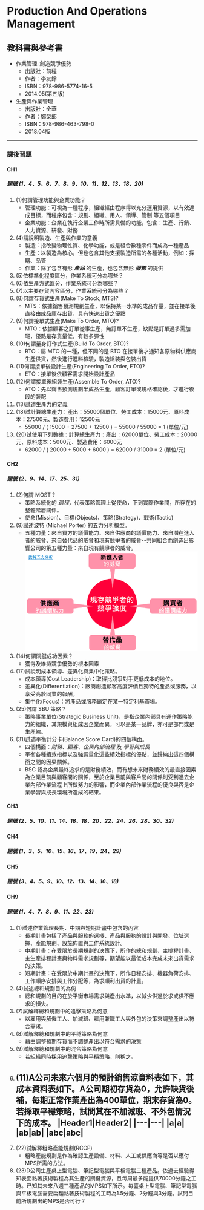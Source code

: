 # Production And Operations Management

## 教科書與參考書
- 作業管理-創造競爭優勢
    - 出版社：前程
    - 作者：李友錚
    - ISBN：978-986-5774-16-5
    - 2014.05(第五版)
- 生產與作業管理
    - 出版社：全華
    - 作者：鄭榮郎
    - ISBN：978-986-463-798-0
    - 2018.04版
-----
### 課後習題
#### CH1
##### 題號 (1、4、5、6、7、8、9、10、11、12、13、18、20)
1. (1)何謂管理功能與企業功能？
    - 管理功能：可視為一種程序，組織經由程序得以充分運用資源，以有效達成目標，而程序包含：規劃、組織、用人、領導、管制 等五個項目
    - 企業功能：企業在執行企業工作時所需具備的功能，包含：生產、行銷、人力資源、研發、財務
2. (4)請說明製造、生產與作業的意義
    - 製造：指改變物理性質、化學功能，或是組合數種零件而成為一種產品
    - 生產：以製造為核心，但也包含其他支援製造所需的各種活動，例如：採購、品管
    - 作業：除了包含有形 **_產品_** 的生產，也包含無形 **_服務_** 的提供
3. (5)依標準化程度區分，作業系統可分為哪些？
4. (6)依生產方式區分，作業系統可分為哪些？
5. (7)以主要存貨內容區分，作業系統可分為哪些？
6. (8)何謂存貨式生產(Make To Stock, MTS)?
    - MTS：依據銷售預測規劃生產，以保持某一水準的成品存量，並在接單後直接由成品庫存出貨，具有快速出貨之優點
7. (9)何謂接單式生產(Make To Order, MTO)?
    - MTO：依據顧客之訂單從事生產，無訂單不生產，缺點是訂單過多需加班，優點是存貨量低，有較多彈性
8. (10)何謂量身訂作式生產(Build To Order, BTO)?
    - BTO：屬 MTO 的一種，但不同的是 BTO 在接單後才通知各原物料供應商生產供貨，然後進行進料檢驗，製造組裝與包裝出貨
9. (11)何謂接單後設計生產(Engineering To Order, ETO)?
    - ETO：接單後依顧客需求開始設計產品
10. (12)何謂接單後組裝生產(Assemble To Order, ATO)?
    - ATO：先以銷售預測規劃半成品生產，顧客訂單或規格確認後，才進行後段的裝配
11. (13)試述生產力的定義
12. (18)試計算總生產力：產出：55000個單位、勞工成本：15000元、原料成本：27500元、製造費用：12500元
    - 55000 / ( 15000 + 27500 + 12500 ) = 55000 / 55000 = 1 (單位/元)
13. (20)試使用下列數據：計算總生產力：產出：62000單位、勞工成本：20000元、原料成本：5000元、製造費用：6000元
    - 62000 / ( 20000 + 5000 + 6000 ) = 62000 / 31000 = 2 (單位/元)
#### CH2 
##### 題號 (2、9、14、17、25、31)
1. (2)何謂 MOST ?
    - 策略系統化的 _過程_，代表策略管理上從使命，下到實際作業間，所存在的整體階層關係。 
    - 使命(Mission)、目標(Objects)、策略(Strategy)、戰術(Tactic)
2. (9)試述波特 (Michael Porter) 的五力分析模型。
    - 五種力量：來自買方的議價能力、來自供應商的議價能力、來自潛在進入者的威脅、來自替代品的威脅和現有競爭者的威脅--共同組合而創造出影響公司的第五種力量：來自現有競爭者的威脅。
    ![44](https://raw.githubusercontent.com/jason19970210/MarkdownPhotos/master/44.png)
3. (14)何謂關鍵成功因素？
    - 獲得及維持競爭優勢的根本因素
4. (17)試說明成本領導、差異化與集中化策略。
    - 成本領導(Cost Leadership)：取得比競爭對手更低成本的地位。
    - 差異化(Differentiation)：廠商創造顧客高度評價且獨特的產品或服務，以享受高於同業的報酬。
    - 集中化(Focus)：將產品或服務鎖定在某一特定利基市場。
5. (25)何謂 SBU 策略？
    - 策略事業單位(Strategic Business Unit)，是指企業內部具有運作策略能力的組織，其規模與組成因企業而異，可以是某一品牌，亦可是部門或是生產線。
6. (31)試述平衡計分卡(Balance Score Card)的四個構面。
    - 四個構面：_財務_、_顧客_、_企業內部流程_ 及 _學習與成長_
    - 平衡各種績效指標以及強調量化這些績效指標的優點，並歸納出這四個構面之間的因果關係。
    - BSC 認為企業最終追求的是財務績效，而有想未來財務績效的最直接因素為企業目前與顧客間的關係，至於企業目前與客戶間的關係則受到過去企業內部作業流程上所做努力的影響，而企業內部作業流程的優良與否是企業學習與成長環境所造成的結果。
#### CH3
##### 題號 (2、5、10、11、14、16、18、20、22、24、26、28、30、32)
#### CH4
##### 題號 (1、3、5、10、15、16、17、19、24、29)
#### CH5
##### 題號 (3、4、5、9、10、12、13、14、16、18)
#### CH9
##### 題號 (1、4、7、8、9、11、22、23)
1. (1)試述作業管理長期、中期與短期計畫中包含的內容
    - 長期計畫包括了產品與服務的選擇、產品與服務的設計與開發、位址選擇、產能規劃、設施佈置與工作系統設計。
    - 中期計畫：在受限於長期規劃的決策下，所作的總和規劃、主排程計畫、主生產排程計畫與物料需求規劃等，期望能以最低成本完成未來出貨需求的決策。
    - 短期計畫：在受限於中期計畫的決策下，所作日程安排、機器負荷安排、工作順序安排與工作分配等，為求順利出貨的計畫。
2. (4)試述總和規劃目的為何
    - 總和規劃的目的在於平衡市場需求與產出水準，以減少供過於求或供不應求的損失。
3. (7)試解釋總和規劃中的追擊策略為何意
    - 以雇用與解僱工人、加減班、雇用兼職工人與外包的決策來調整產出以符合需求。
4. (8)試解釋總和規劃中的平穩策略為何意
    - 藉由調整預期存貨而不調整產出以符合需求的決策
5. (9)試解釋總和規劃中的混合策略為何意
    - 若組織同時採用追擊策略與平穩策略，則稱之。
6. (11)A公司未來六個月的預計銷售涼資料表如下，其成本資料表如下。A公司期初存貨為0，允許缺貨後補，每期正常作業產出為400單位，期末存貨為0。若採取平穩策略，試問其在不加減班、不外包情況下的成本。
|Header1|Header2|
|---|---|
|a|a|
|ab|ab|
|abc|abc|
    - 
7. (22)試解釋粗略產能規劃(RCCP)
    - 粗略產能規劃是作為確認生產設備、材料、人工或供應商等是否以應付MPS所需的方法。
8. (23)D公司生產桌上型電腦、筆記型電腦與平板電腦三種產品。依過去經驗得知表面黏著技術製程為其生產的關鍵資源，且每周最多能提供70000分鐘之工時。已知其未來八週三種產品的MPS如下所示。每臺桌上型電腦、筆記型電腦與平板電腦需要扁麵黏著技術製程的工時為1.5分鐘、2分鐘與3分鐘。試問目前所規劃出的MPS是否可行？


